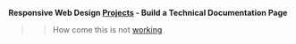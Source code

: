 **Responsive Web Design [Projects](https://www.google.com) - Build a Technical Documentation Page**

>>How come this is not [working](www.google.com)
